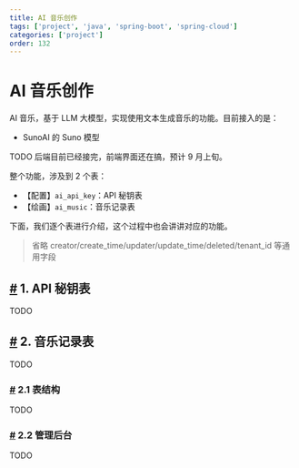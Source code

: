 ```yaml
---
title: AI 音乐创作
tags: ['project', 'java', 'spring-boot', 'spring-cloud']
categories: ['project']
order: 132
---
```

# AI 音乐创作

AI 音乐，基于 LLM 大模型，实现使用文本生成音乐的功能。目前接入的是：

 * SunoAI 的 Suno 模型

 TODO 后端目前已经接完，前端界面还在搞，预计 9 月上旬。

 整个功能，涉及到 2 个表：

 * 【配置】`ai_api_key`：API 秘钥表
* 【绘画】`ai_music`：音乐记录表

 下面，我们逐个表进行介绍，这个过程中也会讲讲对应的功能。

 
> 省略 creator/create\_time/updater/update\_time/deleted/tenant\_id 等通用字段

 ## [#](#_1-api-秘钥表) 1. API 秘钥表

 TODO

 ## [#](#_2-音乐记录表) 2. 音乐记录表

 TODO

 ### [#](#_2-1-表结构) 2.1 表结构

 TODO

 ### [#](#_2-2-管理后台) 2.2 管理后台

 TODO

